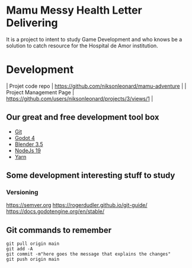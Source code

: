 # Mamu Messy Health Letter Delivering

It is a project to intent to study Game Development and who knows be a solution to catch resource for the Hospital de Amor institution.

# Development

| Projet code repo | https://github.com/niksonleonard/mamu-adventure |
| Project Management Page | https://github.com/users/niksonleonard/projects/3/views/1 |

## Our great and free development tool box

* [Git](https://git-scm.com)
* [Godot 4](https://godotengine.org)
* [Blender 3.5](https://www.blender.org)
* [NodeJs 19](https://nodejs.org/en)
* [Yarn](https://yarnpkg.com)


## Some development interesting stuff to study

### Versioning 

https://semver.org
https://rogerdudler.github.io/git-guide/
https://docs.godotengine.org/en/stable/

## Git commands to remember

```
git pull origin main
git add -A
git commit -m"here goes the message that explains the changes"
git push origin main
```